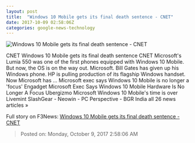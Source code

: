 ```yaml
---
layout: post
title:  "Windows 10 Mobile gets its final death sentence - CNET"
date: 2017-10-09 02:58:06Z
categories: google-news-technology
---
```


![Windows 10 Mobile gets its final death sentence - CNET](https://cnet1.cbsistatic.com/img/98Z9_QAIxy_iJlzf_tLMqxqrsCk=/670x503/2015/12/07/660838fa-f53e-4003-ba9e-fec34f4a05ea/lumia-550-gallery-1-jpg-1024x512.jpg)

CNET Windows 10 Mobile gets its final death sentence CNET Microsoft's Lumia 550 was one of the first phones equipped with Windows 10 Mobile. But now, the OS is on the way out. Microsoft. Bill Gates has given up his Windows phone. HP is pulling production of its flagship Windows handset. Now Microsoft has ... Microsoft exec says Windows 10 Mobile is no longer a 'focus' Engadget Microsoft Exec Says Windows 10 Mobile Hardware Is No Longer A Focus Ubergizmo Microsoft Windows 10 Mobile's time is over Livemint SlashGear - Neowin - PC Perspective - BGR India all 26 news articles »


Full story on F3News: [Windows 10 Mobile gets its final death sentence - CNET](http://www.f3nws.com/n/AkpEtF)

> Posted on: Monday, October 9, 2017 2:58:06 AM
